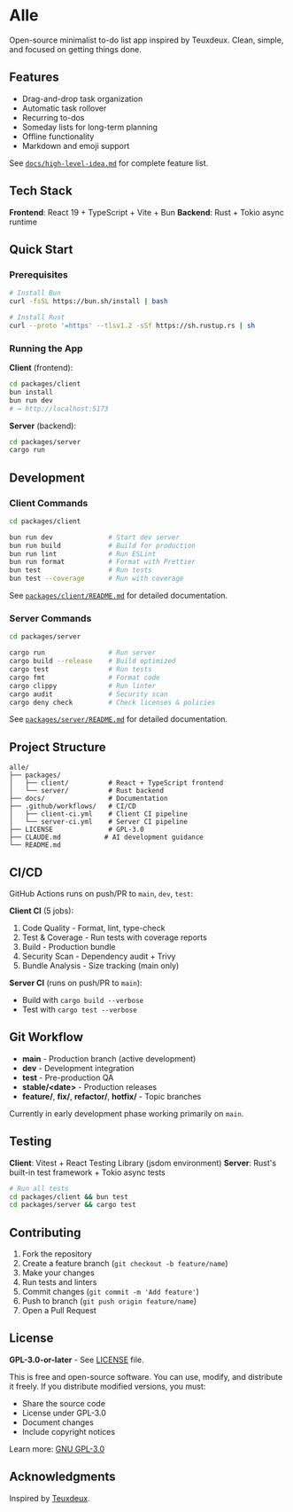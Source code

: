 # Alle

Open-source minimalist to-do list app inspired by Teuxdeux. Clean, simple, and focused on getting things done.

## Features

- Drag-and-drop task organization
- Automatic task rollover
- Recurring to-dos
- Someday lists for long-term planning
- Offline functionality
- Markdown and emoji support

See [`docs/high-level-idea.md`](docs/high-level-idea.md) for complete feature list.

## Tech Stack

**Frontend**: React 19 + TypeScript + Vite + Bun
**Backend**: Rust + Tokio async runtime

## Quick Start

### Prerequisites

```bash
# Install Bun
curl -fsSL https://bun.sh/install | bash

# Install Rust
curl --proto '=https' --tlsv1.2 -sSf https://sh.rustup.rs | sh
```

### Running the App

**Client** (frontend):
```bash
cd packages/client
bun install
bun run dev
# → http://localhost:5173
```

**Server** (backend):
```bash
cd packages/server
cargo run
```

## Development

### Client Commands

```bash
cd packages/client

bun run dev              # Start dev server
bun run build            # Build for production
bun run lint             # Run ESLint
bun run format           # Format with Prettier
bun test                 # Run tests
bun test --coverage      # Run with coverage
```

See [`packages/client/README.md`](packages/client/README.md) for detailed documentation.

### Server Commands

```bash
cd packages/server

cargo run                # Run server
cargo build --release    # Build optimized
cargo test               # Run tests
cargo fmt                # Format code
cargo clippy             # Run linter
cargo audit              # Security scan
cargo deny check         # Check licenses & policies
```

See [`packages/server/README.md`](packages/server/README.md) for detailed documentation.

## Project Structure

```
alle/
├── packages/
│   ├── client/          # React + TypeScript frontend
│   └── server/          # Rust backend
├── docs/                # Documentation
├── .github/workflows/   # CI/CD
│   ├── client-ci.yml    # Client CI pipeline
│   └── server-ci.yml    # Server CI pipeline
├── LICENSE              # GPL-3.0
├── CLAUDE.md           # AI development guidance
└── README.md
```

## CI/CD

GitHub Actions runs on push/PR to `main`, `dev`, `test`:

**Client CI** (5 jobs):
1. Code Quality - Format, lint, type-check
2. Test & Coverage - Run tests with coverage reports
3. Build - Production bundle
4. Security Scan - Dependency audit + Trivy
5. Bundle Analysis - Size tracking (main only)

**Server CI** (runs on push/PR to `main`):
- Build with `cargo build --verbose`
- Test with `cargo test --verbose`

## Git Workflow

- **main** - Production branch (active development)
- **dev** - Development integration
- **test** - Pre-production QA
- **stable/\<date\>** - Production releases
- **feature/**, **fix/**, **refactor/**, **hotfix/** - Topic branches

Currently in early development phase working primarily on `main`.

## Testing

**Client**: Vitest + React Testing Library (jsdom environment)
**Server**: Rust's built-in test framework + Tokio async tests

```bash
# Run all tests
cd packages/client && bun test
cd packages/server && cargo test
```

## Contributing

1. Fork the repository
2. Create a feature branch (`git checkout -b feature/name`)
3. Make your changes
4. Run tests and linters
5. Commit changes (`git commit -m 'Add feature'`)
6. Push to branch (`git push origin feature/name`)
7. Open a Pull Request

## License

**GPL-3.0-or-later** - See [LICENSE](LICENSE) file.

This is free and open-source software. You can use, modify, and distribute it freely. If you distribute modified versions, you must:
- Share the source code
- License under GPL-3.0
- Document changes
- Include copyright notices

Learn more: [GNU GPL-3.0](https://www.gnu.org/licenses/gpl-3.0.en.html)

## Acknowledgments

Inspired by [Teuxdeux](https://teuxdeux.com).
